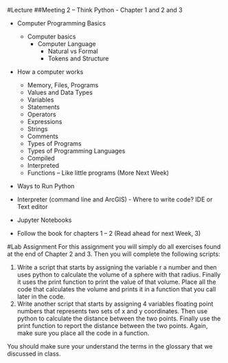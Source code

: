 ﻿#Lecture
##Meeting 2 – Think Python - Chapter 1 and 2 and 3

* Computer Programming Basics
  * Computer basics
    * Computer Language
      * Natural vs Formal
      * Tokens and Structure
* How a computer works
  * Memory, Files, Programs
  * Values and Data Types
  * Variables
  * Statements
  * Operators
  * Expressions
  * Strings
  * Comments
  * Types of Programs
  * Types of Programming Languages
  * Compiled
  * Interpreted
  * Functions – Like little programs (More Next Week)
* Ways to Run Python
 * Interpreter (command line and ArcGIS) - Where to write code? IDE or Text editor
 * Jupyter Notebooks

* Follow the book for chapters 1 – 2 (Read ahead for next Week, 3)

#Lab Assignment
For this assignment you will simply do all exercises found at the end of Chapter 2 and 3.  Then you will complete the following scripts:

1. Write a script that starts by assigning the variable r a number and then uses python to calculate the volume of a sphere with that radius.  Finally it uses the print function to print the value of that volume.  Place all the code that calculates the volume and prints it in a function that you call later in the code.  
2. Write another script that starts by assigning 4 variables floating point numbers that represents two sets of x and y coordinates.  Then use python to calculate the distance between the two points.  Finally use the print function to report the distance between the two points.  Again, make sure you place all the code in a function.  


You should make sure your understand the terms in the glossary that we discussed in class.



